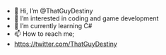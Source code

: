 - 👋 Hi, I’m @ThatGuyDestiny
- 👀 I’m interested in coding and game development
- 🌱 I’m currently learning C#
- 📫 How to reach me;
- https://twitter.com/ThatGuyDestiny
